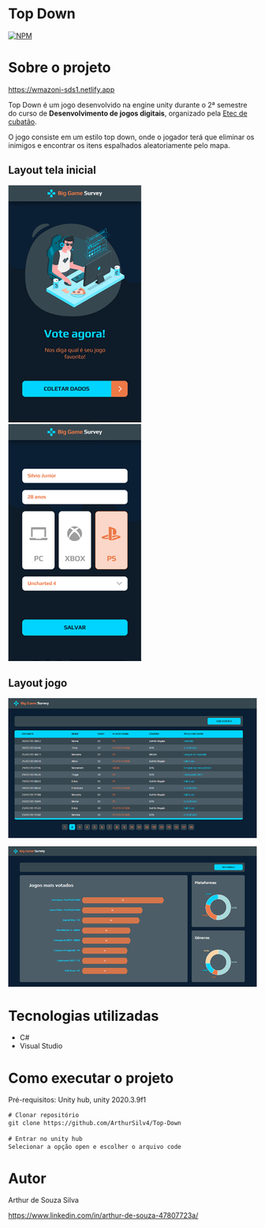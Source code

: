 # Top Down
[![NPM](https://img.shields.io/npm/l/react)](https://github.com/ArthurSilv4/Top-Down/blob/main/LICENSE) 

# Sobre o projeto

https://wmazoni-sds1.netlify.app

Top Down é um jogo desenvolvido na engine unity durante o 2ª semestre do curso de **Desenvolvimento de jogos digitais**, organizado pela [Etec de cubatão](https://www.etecubatao.com.br "Site da etec").

O jogo consiste em um estilo top down, onde o jogador terá que eliminar os inimigos e encontrar os itens espalhados aleatoriamente pelo mapa.

## Layout tela inicial
![Mobile 1](https://github.com/acenelio/assets/raw/main/sds1/mobile1.png) ![Mobile 2](https://github.com/acenelio/assets/raw/main/sds1/mobile2.png)

## Layout jogo
![Web 1](https://github.com/acenelio/assets/raw/main/sds1/web1.png)

![Web 2](https://github.com/acenelio/assets/raw/main/sds1/web2.png)

# Tecnologias utilizadas
- C#
- Visual Studio

# Como executar o projeto

Pré-requisitos: Unity hub, unity 2020.3.9f1

```
# Clonar repositório
git clone https://github.com/ArthurSilv4/Top-Down

# Entrar no unity hub
Selecionar a opção open e escolher o arquivo code
```
# Autor

Arthur de Souza Silva

https://www.linkedin.com/in/arthur-de-souza-47807723a/

